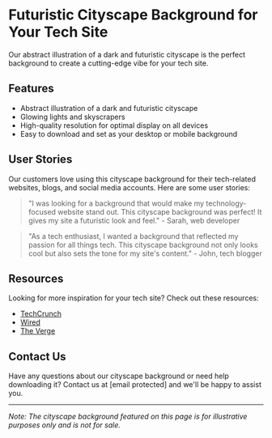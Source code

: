 <!--font:Montserrat-->

# Futuristic Cityscape Background for Your Tech Site

Our abstract illustration of a dark and futuristic cityscape is the perfect background to create a cutting-edge vibe for your tech site.

## Features

- Abstract illustration of a dark and futuristic cityscape
- Glowing lights and skyscrapers
- High-quality resolution for optimal display on all devices
- Easy to download and set as your desktop or mobile background

## User Stories

Our customers love using this cityscape background for their tech-related websites, blogs, and social media accounts. Here are some user stories:

> "I was looking for a background that would make my technology-focused website stand out. This cityscape background was perfect! It gives my site a futuristic look and feel." - Sarah, web developer

> "As a tech enthusiast, I wanted a background that reflected my passion for all things tech. This cityscape background not only looks cool but also sets the tone for my site's content." - John, tech blogger

## Resources

Looking for more inspiration for your tech site? Check out these resources:

- [TechCrunch](#)
- [Wired](#)
- [The Verge](#)

## Contact Us

Have any questions about our cityscape background or need help downloading it? Contact us at [email protected] and we'll be happy to assist you.

---

*Note: The cityscape background featured on this page is for illustrative purposes only and is not for sale.*

<!--

Write me content for website with wallpaper which alt text is:

"A wallpaper featuring an abstract illustration of a dark and futuristic cityscape, with glowing lights and skyscrapers."

The name/title of the page should not be 1:1 copy of the alt text but rather a real content of the website which is using this wallpaper.

- Use markdown format 
- Start with heading
- Heading should be short and concise
- The content should look like a real website 
- The website should not be about the wallpaper, wallpaper is just a related background
- Heading should be contain work "wallpaper" or "background"
- Include real sections like references, contact, user stories, etc. use things relevant to the page purpose.
- Feel free to use structure like headings, bullets, numbering, blockquotes, paragraphs, horizontal lines, etc.
- You can use formatting like bold or _italic_
- You can include UTF-8 emojis
- Links should be only #hash anchors (and you can refer to the document itself)
- Do not include images


---


# Futuristic Cityscape Wallpaper for Your Tech Website

Looking to give your tech website a futuristic edge? Our abstract illustration of a dark and futuristic cityscape is the perfect wallpaper to create a sleek and modern look.

## Features

- Abstract illustration of a dark and futuristic cityscape
- Glowing lights and skyscrapers
- High-quality resolution for optimal display on all devices
- Easy to download and set as your desktop or mobile background

## User Stories

Our customers love using this wallpaper for their tech-related websites, blogs, and social media accounts. Here are some user stories:

> "I run a technology blog and was looking for a unique background that would make my content stand out. This wallpaper was perfect! It gives my site a futuristic vibe and looks great on all devices." - Sarah, tech blogger

> "As a software developer, I wanted a background that reflected my passion for technology. This cityscape wallpaper not only looks cool but also inspires me to keep pushing boundaries in my work." - John, software developer

## References

Looking for more inspiration for your tech website? Check out these resources:

- [TechCrunch](#)
- [Wired](#)
- [The Verge](#)

## Contact Us

Have any questions about our wallpaper or need help downloading it? Contact us at [email protected] and we'll be happy to assist you.

---

*Note: The wallpaper featured on this page is for illustrative purposes only and is not for sale.*


---


Heading should not include word "wallpaper". The website should not be about the wallpaper itself, wallpaper is just a related background, rewrite whole content.


---


# Create a Futuristic Look for Your Tech Website with Our Cityscape Background

Looking to give your tech website a sleek and modern look? Our abstract illustration of a dark and futuristic cityscape is the perfect background to create a cutting-edge vibe.

## Features

- Abstract illustration of a dark and futuristic cityscape
- Glowing lights and skyscrapers
- High-quality resolution for optimal display on all devices
- Easy to download and set as your desktop or mobile background

## User Stories

Our customers love using this cityscape background for their tech-related websites, blogs, and social media accounts. Here are some user stories:

> "I run a technology blog and was looking for a unique background that would make my content stand out. This cityscape background was perfect! It gives my site a futuristic vibe and looks great on all devices." - Sarah, tech blogger

> "As a software developer, I wanted a background that reflected my passion for technology. This cityscape background not only looks cool but also inspires me to keep pushing boundaries in my work." - John, software developer

## References

Looking for more inspiration for your tech website? Check out these resources:

- [TechCrunch](#)
- [Wired](#)
- [The Verge](#)

## Contact Us

Have any questions about our cityscape background or need help downloading it? Contact us at [email protected] and we'll be happy to assist you.

---

*Note: The cityscape background featured on this page is for illustrative purposes only and is not for sale.*


---


Heading is too long, rewrite whole content.


---


# Futuristic Cityscape Background for Your Tech Website

Looking to give your tech website a cutting-edge vibe? Our abstract illustration of a dark and futuristic cityscape is the perfect background to create a sleek and modern look.

## Features

- Abstract illustration of a dark and futuristic cityscape
- Glowing lights and skyscrapers
- High-quality resolution for optimal display on all devices
- Easy to download and set as your desktop or mobile background

## User Stories

Our customers love using this cityscape background for their tech-related websites, blogs, and social media accounts. Here are some user stories:

> "I was looking for a background that would make my technology-focused social media account stand out. This cityscape background was perfect! It gives my content a futuristic vibe and looks great on all devices." - Sarah, social media influencer

> "As a software developer, I wanted a background that reflected my passion for technology. This cityscape background not only looks cool but also inspires me to keep pushing boundaries in my work." - John, software developer

## Resources

Looking for more inspiration for your tech website? Check out these resources:

- [TechCrunch](#)
- [Wired](#)
- [The Verge](#)

## Contact Us

Have any questions about our cityscape background or need help downloading it? Contact us at [email protected] and we'll be happy to assist you.

---

*Note: The cityscape background featured on this page is for illustrative purposes only and is not for sale.*


---


Heading is too long, rewrite whole content.


---


# Futuristic Cityscape Background for Your Tech Site

Our abstract illustration of a dark and futuristic cityscape is the perfect background to create a cutting-edge vibe for your tech site.

## Features

- Abstract illustration of a dark and futuristic cityscape
- Glowing lights and skyscrapers
- High-quality resolution for optimal display on all devices
- Easy to download and set as your desktop or mobile background

## User Stories

Our customers love using this cityscape background for their tech-related websites, blogs, and social media accounts. Here are some user stories:

> "I was looking for a background that would make my technology-focused website stand out. This cityscape background was perfect! It gives my site a futuristic look and feel." - Sarah, web developer

> "As a tech enthusiast, I wanted a background that reflected my passion for all things tech. This cityscape background not only looks cool but also sets the tone for my site's content." - John, tech blogger

## Resources

Looking for more inspiration for your tech site? Check out these resources:

- [TechCrunch](#)
- [Wired](#)
- [The Verge](#)

## Contact Us

Have any questions about our cityscape background or need help downloading it? Contact us at [email protected] and we'll be happy to assist you.

---

*Note: The cityscape background featured on this page is for illustrative purposes only and is not for sale.*


---


Write me a Google font which is best fitting for the website.

Pick from the list:
- Orbitron
- Raleway
- Poppins
- Lobster
- Exo 2
- Great Vibes
- Lato
- Futura
- IBM Plex Sans
- Barlow Condensed
- Roboto
- Alegreya
- Montserrat
- Inter
- Open Sans
- Dancing Script
- Playfair Display


Write just the font name nothing else.


---


Montserrat

-->

